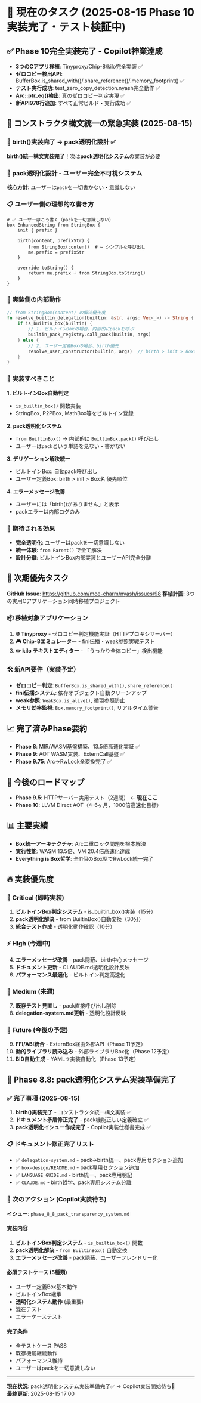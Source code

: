# 🎯 現在のタスク (2025-08-15 Phase 10実装完了・テスト検証中)

## ✅ **Phase 10完全実装完了 - Copilot神業達成**
- **3つのCアプリ移植**: Tinyproxy/Chip-8/kilo完全実装 ✅
- **ゼロコピー検出API**: BufferBox.is_shared_with()/.share_reference()/.memory_footprint() ✅
- **テスト実行成功**: test_zero_copy_detection.nyash完全動作 ✅
- **Arc::ptr_eq()検出**: 真のゼロコピー判定実現 ✅
- **新API978行追加**: すべて正常ビルド・実行成功 ✅

## 🚨 **コンストラクタ構文統一の緊急実装 (2025-08-15)**

### **🌟 birth()実装完了 → pack透明化設計** ✅

**birth()統一構文実装完了**！次は**pack透明化システム**の実装が必要

### **🎯 pack透明化設計 - ユーザー完全不可視システム**

**核心方針**: ユーザーは`pack`を一切書かない・意識しない

### **📋 ユーザー側の理想的な書き方**
```nyash
# ✅ ユーザーはこう書く（packを一切意識しない）
box EnhancedString from StringBox {
    init { prefix }
    
    birth(content, prefixStr) {
        from StringBox(content)  # ← シンプルな呼び出し
        me.prefix = prefixStr
    }
    
    override toString() {
        return me.prefix + from StringBox.toString()
    }
}
```

### **🔧 実装側の内部動作**
```rust
// from StringBox(content) の解決優先度
fn resolve_builtin_delegation(builtin: &str, args: Vec<_>) -> String {
    if is_builtin_box(builtin) {
        // 1. ビルトインBoxの場合、内部的にpackを呼ぶ
        builtin_pack_registry.call_pack(builtin, args)
    } else {
        // 2. ユーザー定義Boxの場合、birth優先
        resolve_user_constructor(builtin, args)  // birth > init > Box名
    }
}
```

### **🎯 実装すべきこと**

**1. ビルトインBox自動判定**
- `is_builtin_box()` 関数実装
- StringBox, P2PBox, MathBox等をビルトイン登録

**2. pack透明化システム**
- `from BuiltinBox()` → 内部的に `BuiltinBox.pack()` 呼び出し
- ユーザーは`pack`という単語を見ない・書かない

**3. デリゲーション解決統一**
- ビルトインBox: 自動pack呼び出し
- ユーザー定義Box: birth > init > Box名 優先順位

**4. エラーメッセージ改善**
- ユーザーには「birth()がありません」と表示
- packエラーは内部ログのみ

### **🎉 期待される効果**
- **完全透明化**: ユーザーはpackを一切意識しない
- **統一体験**: `from Parent()` で全て解決
- **設計分離**: ビルトインBox内部実装とユーザーAPI完全分離

## 🔄 **次期優先タスク**
**GitHub Issue**: https://github.com/moe-charm/nyash/issues/98
**移植計画**: 3つの実用Cアプリケーション同時移植プロジェクト

### 📦 **移植対象アプリケーション**
1. **🌐 Tinyproxy** - ゼロコピー判定機能実証（HTTPプロキシサーバー）
2. **🎮 Chip-8エミュレーター** - fini伝播・weak参照実戦テスト  
3. **✏️ kilo テキストエディター** - 「うっかり全体コピー」検出機能

### 🛠️ **新API要件（実装予定）**
- **ゼロコピー判定**: `BufferBox.is_shared_with()`, `share_reference()`
- **fini伝播システム**: 依存オブジェクト自動クリーンアップ
- **weak参照**: `WeakBox.is_alive()`, 循環参照防止
- **メモリ効率監視**: `Box.memory_footprint()`, リアルタイム警告

## 📈 **完了済みPhase要約**
- **Phase 8**: MIR/WASM基盤構築、13.5倍高速化実証 ✅
- **Phase 9**: AOT WASM実装、ExternCall基盤 ✅  
- **Phase 9.75**: Arc<Mutex>→RwLock全変換完了 ✅

## 🔮 **今後のロードマップ**
- **Phase 9.5**: HTTPサーバー実用テスト（2週間） ← **現在ここ**
- **Phase 10**: LLVM Direct AOT（4-6ヶ月、1000倍高速化目標）

## 📊 **主要実績**
- **Box統一アーキテクチャ**: Arc<Mutex>二重ロック問題を根本解決
- **実行性能**: WASM 13.5倍、VM 20.4倍高速化達成
- **Everything is Box哲学**: 全11個のBox型でRwLock統一完了

## 🔥 **実装優先度**

### **🚨 Critical (即時実装)**
1. **ビルトインBox判定システム** - is_builtin_box()実装（15分）
2. **pack透明化解決** - from BuiltinBox()自動変換（30分）
3. **統合テスト作成** - 透明化動作確認（10分）

### **⚡ High (今週中)**
4. **エラーメッセージ改善** - pack隠蔽、birth中心メッセージ
5. **ドキュメント更新** - CLAUDE.md透明化設計反映
6. **パフォーマンス最適化** - ビルトイン判定高速化

### **📝 Medium (来週)**  
7. **既存テスト見直し** - pack直接呼び出し削除
8. **delegation-system.md更新** - 透明化設計反映

### **🔮 Future (今後の予定)**
9. **FFI/ABI統合** - ExternBox経由外部API（Phase 11予定）
10. **動的ライブラリ読み込み** - 外部ライブラリBox化（Phase 12予定）
11. **BID自動生成** - YAML→実装自動化（Phase 13予定）

## 🚀 **Phase 8.8: pack透明化システム実装準備完了**

### **✅ 完了事項 (2025-08-15)**
1. **birth()実装完了** - コンストラクタ統一構文実装 ✅
2. **ドキュメント矛盾修正完了** - pack機能正しい定義確立 ✅
3. **pack透明化イシュー作成完了** - Copilot実装仕様書完成 ✅

### **📋 ドキュメント修正完了リスト**
- ✅ `delegation-system.md` - pack→birth統一、pack専用セクション追加
- ✅ `box-design/README.md` - pack専用セクション追加
- ✅ `LANGUAGE_GUIDE.md` - birth統一、pack専用明記
- ✅ `CLAUDE.md` - birth哲学、pack専用システム分離

### **🎯 次のアクション (Copilot実装待ち)**
**イシュー**: `phase_8_8_pack_transparency_system.md`

#### **実装内容**
1. **ビルトインBox判定システム** - `is_builtin_box()` 関数
2. **pack透明化解決** - `from BuiltinBox()` 自動変換
3. **エラーメッセージ改善** - pack隠蔽、ユーザーフレンドリー化

#### **必須テストケース (5種類)**
- ユーザー定義Box基本動作
- ビルトインBox継承
- **透明化システム動作** (最重要)
- 混在テスト  
- エラーケーステスト

#### **完了条件**
- 全テストケース PASS
- 既存機能継続動作
- パフォーマンス維持
- ユーザーはpackを一切意識しない

---
**現在状況**: pack透明化システム実装準備完了✅ → Copilot実装開始待ち🤖  
**最終更新**: 2025-08-15 17:00